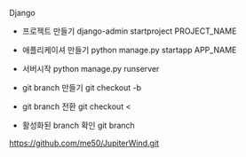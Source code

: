 Django

* 프로젝트 만들기
django-admin startproject PROJECT_NAME

* 애플리케이셔 만들기
python manage.py startapp APP_NAME

* 서버시작
python manage.py runserver

* git branch 만들기
git checkout -b <new branch name>
  
* git branch 전환
git checkout <<branch name>
 
* 활성화된 branch 확인
git branch
  
https://github.com/me50/JupiterWind.git
